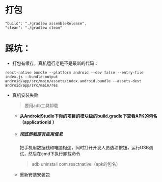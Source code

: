 # 打包

```
"build": "./gradlew assembleRelease",
"clean": "./gradlew clean"
```

# 踩坑：

- 打包有缓存，真机运行老是不是最新的代码：

```
react-native bundle --platform android --dev false --entry-file index.js --bundle-output android/app/src/main/assets/index.android.bundle --assets-dest android/app/src/main/res 

```

- 真机安装失败

  > 要用adb工具卸载

  - **从AndroidStudio下你的项目的模块级的build.gradle下查看APK的包名（applicationId ）**

  - ##### 彻底卸载原有应用信息

    把手机用数据线和电脑相连，同时打开开发人员选项按钮，运行USB调试，然后在cmd下执行卸载命令 

    > adb uninstall com.reactnative（apk的包名）

  - 重新安装安装包
